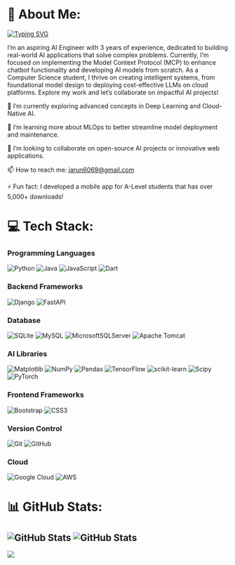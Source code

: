 # 💫 About Me:
[![Typing SVG](https://readme-typing-svg.demolab.com?font=Fira+Code&pause=1000&color=73F709&width=435&lines=Hi!+I+am+Arun)](https://git.io/typing-svg)

I’m an aspiring AI Engineer with 3 years of experience, dedicated to building real-world AI applications that solve complex problems. Currently, I’m focused on implementing the Model Context Protocol (MCP) to enhance chatbot functionality and developing AI models from scratch. As a Computer Science student, I thrive on creating intelligent systems, from foundational model design to deploying cost-effective LLMs on cloud platforms. Explore my work and let’s collaborate on impactful AI projects!

🔭 I’m currently exploring advanced concepts in Deep Learning and Cloud-Native AI.

🌱 I’m learning more about MLOps to better streamline model deployment and maintenance.

👯 I’m looking to collaborate on open-source AI projects or innovative web applications.

📫 How to reach me: jarun6069@gmail.com

⚡ Fun fact: I developed a mobile app for A-Level students that has over 5,000+ downloads!
 

# 💻 Tech Stack:
### Programming Languages
![Python](https://img.shields.io/badge/python-3670A0?style=for-the-badge&logo=python&logoColor=ffdd54) ![Java](https://img.shields.io/badge/java-%23ED8B00.svg?style=for-the-badge&logo=openjdk&logoColor=white) ![JavaScript](https://img.shields.io/badge/javascript-%23323330.svg?style=for-the-badge&logo=javascript&logoColor=%23F7DF1E) ![Dart](https://img.shields.io/badge/dart-%230175C2.svg?style=for-the-badge&logo=dart&logoColor=white) 

### Backend Frameworks
![Django](https://img.shields.io/badge/django-%23092E20.svg?style=for-the-badge&logo=django&logoColor=white) ![FastAPI](https://img.shields.io/badge/FastAPI-009485.svg?logo=fastapi&logoColor=white)

### Database
![SQLite](https://img.shields.io/badge/sqlite-%2307405e.svg?style=for-the-badge&logo=sqlite&logoColor=white) ![MySQL](https://img.shields.io/badge/mysql-4479A1.svg?style=for-the-badge&logo=mysql&logoColor=white) ![MicrosoftSQLServer](https://img.shields.io/badge/Microsoft%20SQL%20Server-CC2927?style=for-the-badge&logo=microsoft%20sql%20server&logoColor=white) ![Apache Tomcat](https://img.shields.io/badge/apache%20tomcat-%23F8DC75.svg?style=for-the-badge&logo=apache-tomcat&logoColor=black)

### AI Libraries
![Matplotlib](https://img.shields.io/badge/Matplotlib-%23ffffff.svg?style=for-the-badge&logo=Matplotlib&logoColor=black) ![NumPy](https://img.shields.io/badge/numpy-%23013243.svg?style=for-the-badge&logo=numpy&logoColor=white) ![Pandas](https://img.shields.io/badge/pandas-%23150458.svg?style=for-the-badge&logo=pandas&logoColor=white) ![TensorFlow](https://img.shields.io/badge/TensorFlow-%23FF6F00.svg?style=for-the-badge&logo=TensorFlow&logoColor=white) ![scikit-learn](https://img.shields.io/badge/scikit--learn-%23F7931E.svg?style=for-the-badge&logo=scikit-learn&logoColor=white) ![Scipy](https://img.shields.io/badge/SciPy-%230C55A5.svg?style=for-the-badge&logo=scipy&logoColor=%white) ![PyTorch](https://img.shields.io/badge/PyTorch-%23EE4C2C.svg?style=for-the-badge&logo=PyTorch&logoColor=white) 

### Frontend Frameworks
![Bootstrap](https://img.shields.io/badge/bootstrap-%238511FA.svg?style=for-the-badge&logo=bootstrap&logoColor=white) ![CSS3](https://img.shields.io/badge/css3-%231572B6.svg?style=for-the-badge&logo=css3&logoColor=white)

### Version Control
![Git](https://img.shields.io/badge/git-%23F05033.svg?style=for-the-badge&logo=git&logoColor=white) ![GitHub](https://img.shields.io/badge/github-%23121011.svg?style=for-the-badge&logo=github&logoColor=white)

### Cloud
![Google Cloud](https://img.shields.io/badge/GoogleCloud-%234285F4.svg?style=for-the-badge&logo=google-cloud&logoColor=white) ![AWS](https://custom-icon-badges.demolab.com/badge/AWS-%23FF9900.svg?logo=aws&logoColor=white)


# 📊 GitHub Stats:
![GitHub Stats](https://github-readme-stats.vercel.app/api/top-langs/?username=Sauske05&theme=default&show_icons=true&hide_border=true&layout=compact)
![GitHub Stats](https://streak-stats.demolab.com?user=Sauske05&theme=default&hide_border=true)
---
[![](https://visitcount.itsvg.in/api?id=Sauske05&icon=0&color=0)](https://visitcount.itsvg.in)

<!-- Proudly created with GPRM ( https://gprm.itsvg.in ) -->
